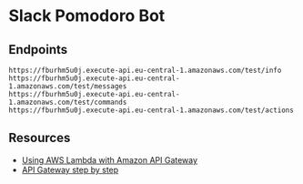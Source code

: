 # Slack Pomodoro Bot

## Endpoints
```
https://fburhm5u0j.execute-api.eu-central-1.amazonaws.com/test/info
https://fburhm5u0j.execute-api.eu-central-1.amazonaws.com/test/messages
https://fburhm5u0j.execute-api.eu-central-1.amazonaws.com/test/commands
https://fburhm5u0j.execute-api.eu-central-1.amazonaws.com/test/actions
```

## Resources
* [Using AWS Lambda with Amazon API Gateway](http://docs.aws.amazon.com/lambda/latest/dg/with-on-demand-https.html)
* [API Gateway step by step](http://docs.aws.amazon.com/apigateway/latest/developerguide/api-gateway-create-api-step-by-step.html)
